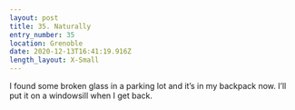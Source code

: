 ```yaml
---
layout: post
title: 35. Naturally
entry_number: 35
location: Grenoble
date: 2020-12-13T16:41:19.916Z
length_layout: X-Small
---
```

I found some broken glass in a parking lot and it’s in my backpack now. I’ll put it on a windowsill when I get back.